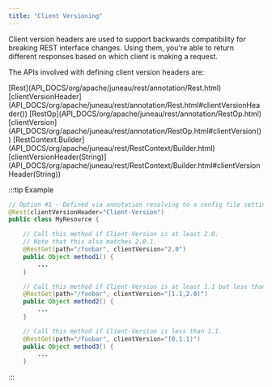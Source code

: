 ```yaml
---
title: "Client Versioning"
---
```


Client version headers are used to support backwards compatibility for breaking REST interface changes.
Using them, you're able to return different responses based on which client is making a request.

The APIs involved with defining client version headers are:

<tree>
<node-0><java-annotation>[Rest](API_DOCS/org/apache/juneau/rest/annotation/Rest.html)</java-annotation></node-0>
<node-1><java-method-annotation>[clientVersionHeader](API_DOCS/org/apache/juneau/rest/annotation/Rest.html#clientVersionHeader())</java-method-annotation></node-1>
<node-0><java-annotation>[RestOp](API_DOCS/org/apache/juneau/rest/annotation/RestOp.html)</java-annotation></node-0>
<node-1><java-method-annotation>[clientVersion](API_DOCS/org/apache/juneau/rest/annotation/RestOp.html#clientVersion())</java-method-annotation></node-1>
<node-0><java-class>[RestContext.Builder](API_DOCS/org/apache/juneau/rest/RestContext/Builder.html)</java-class></node-0>
<node-1><java-method-annotation>[clientVersionHeader(String)](API_DOCS/org/apache/juneau/rest/RestContext/Builder.html#clientVersionHeader(String))</java-method-annotation></node-1>
</tree>

:::tip Example
```java
// Option #1 - Defined via annotation resolving to a config file setting with default value.
@Rest(clientVersionHeader="Client-Version")
public class MyResource {

    // Call this method if Client-Version is at least 2.0.
    // Note that this also matches 2.0.1.
    @RestGet(path="/foobar", clientVersion="2.0")
    public Object method1() {
        ...
    }

    // Call this method if Client-Version is at least 1.1 but less than 2.0.
    @RestGet(path="/foobar", clientVersion="[1.1,2.0)")
    public Object method2() {
        ...
    }

    // Call this method if Client-Version is less than 1.1.
    @RestGet(path="/foobar", clientVersion="[0,1.1)")
    public Object method3() {
        ...
    }
```
:::